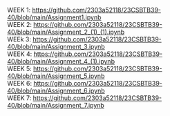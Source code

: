 WEEK 1: https://github.com/2303a52118/23CSBTB39-40/blob/main/Assignment1.ipynb                                      
WEEK 2: https://github.com/2303a52118/23CSBTB39-40/blob/main/Assignment_2_(1)_(1).ipynb                                         
WEEk 3: https://github.com/2303a52118/23CSBTB39-40/blob/main/Assignment_3.ipynb                                                 
WEEK 4: https://github.com/2303a52118/23CSBTB39-40/blob/main/Assignment_4_(1).ipynb                                        
WEEK 5: https://github.com/2303a52118/23CSBTB39-40/blob/main/Assignment_5.ipynb                                               
WEEK 6: https://github.com/2303a52118/23CSBTB39-40/blob/main/Assignment_6.ipynb                                              
WEEK 7: https://github.com/2303a52118/23CSBTB39-40/blob/main/Assignment_7.ipynb                                             


